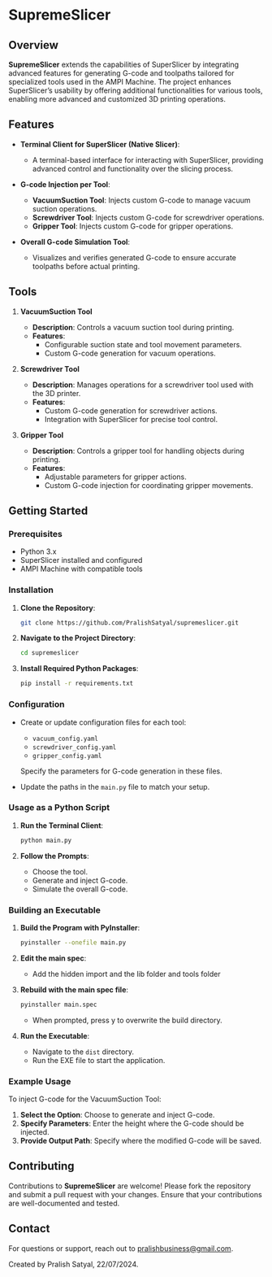 # SupremeSlicer

## Overview

**SupremeSlicer** extends the capabilities of SuperSlicer by integrating advanced features for generating G-code and toolpaths tailored for specialized tools used in the AMPI Machine. The project enhances SuperSlicer’s usability by offering additional functionalities for various tools, enabling more advanced and customized 3D printing operations.

## Features

- **Terminal Client for SuperSlicer (Native Slicer)**:
  - A terminal-based interface for interacting with SuperSlicer, providing advanced control and functionality over the slicing process.

- **G-code Injection per Tool**:
  - **VacuumSuction Tool**: Injects custom G-code to manage vacuum suction operations.
  - **Screwdriver Tool**: Injects custom G-code for screwdriver operations.
  - **Gripper Tool**: Injects custom G-code for gripper operations.

- **Overall G-code Simulation Tool**:
  - Visualizes and verifies generated G-code to ensure accurate toolpaths before actual printing.

## Tools

1. **VacuumSuction Tool**
   - **Description**: Controls a vacuum suction tool during printing.
   - **Features**:
     - Configurable suction state and tool movement parameters.
     - Custom G-code generation for vacuum operations.

2. **Screwdriver Tool**
   - **Description**: Manages operations for a screwdriver tool used with the 3D printer.
   - **Features**:
     - Custom G-code generation for screwdriver actions.
     - Integration with SuperSlicer for precise tool control.

3. **Gripper Tool**
   - **Description**: Controls a gripper tool for handling objects during printing.
   - **Features**:
     - Adjustable parameters for gripper actions.
     - Custom G-code injection for coordinating gripper movements.

## Getting Started

### Prerequisites

- Python 3.x
- SuperSlicer installed and configured
- AMPI Machine with compatible tools

### Installation

1. **Clone the Repository**:
    ```bash
    git clone https://github.com/PralishSatyal/supremeslicer.git
    ```

2. **Navigate to the Project Directory**:
    ```bash
    cd supremeslicer
    ```

3. **Install Required Python Packages**:
    ```bash
    pip install -r requirements.txt
    ```

### Configuration

- Create or update configuration files for each tool:
  - `vacuum_config.yaml`
  - `screwdriver_config.yaml`
  - `gripper_config.yaml`
  
  Specify the parameters for G-code generation in these files.

- Update the paths in the `main.py` file to match your setup.

### Usage as a Python Script

1. **Run the Terminal Client**:
    ```bash
    python main.py
    ```

2. **Follow the Prompts**:
   - Choose the tool.
   - Generate and inject G-code.
   - Simulate the overall G-code.

### Building an Executable

1. **Build the Program with PyInstaller**:
    ```bash
    pyinstaller --onefile main.py
    ```
2. **Edit the main spec**:
   - Add the hidden import and the lib folder and tools folder
 
3. **Rebuild with the main spec file**:
    ```bash
    pyinstaller main.spec
    ```
    - When prompted, press y to overwrite the build directory.
4. **Run the Executable**:
   - Navigate to the `dist` directory.
   - Run the EXE file to start the application.

### Example Usage

To inject G-code for the VacuumSuction Tool:

1. **Select the Option**: Choose to generate and inject G-code.
2. **Specify Parameters**: Enter the height where the G-code should be injected.
3. **Provide Output Path**: Specify where the modified G-code will be saved.

## Contributing

Contributions to **SupremeSlicer** are welcome! Please fork the repository and submit a pull request with your changes. Ensure that your contributions are well-documented and tested.

## Contact

For questions or support, reach out to [pralishbusiness@gmail.com](mailto:pralishbusiness@gmail.com).

Created by Pralish Satyal, 22/07/2024.
